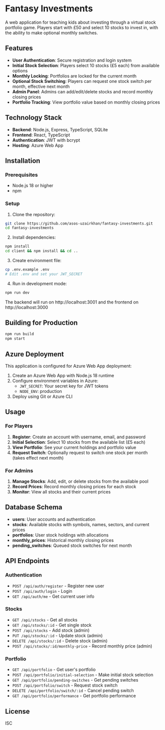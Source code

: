 # Fantasy Investments

A web application for teaching kids about investing through a virtual stock portfolio game. Players start with £50 and select 10 stocks to invest in, with the ability to make optional monthly switches.

## Features

- **User Authentication**: Secure registration and login system
- **Initial Stock Selection**: Players select 10 stocks (£5 each) from available options
- **Monthly Locking**: Portfolios are locked for the current month
- **Optional Stock Switching**: Players can request one stock switch per month, effective next month
- **Admin Panel**: Admins can add/edit/delete stocks and record monthly closing prices
- **Portfolio Tracking**: View portfolio value based on monthly closing prices

## Technology Stack

- **Backend**: Node.js, Express, TypeScript, SQLite
- **Frontend**: React, TypeScript
- **Authentication**: JWT with bcrypt
- **Hosting**: Azure Web App

## Installation

### Prerequisites

- Node.js 18 or higher
- npm

### Setup

1. Clone the repository:
```bash
git clone https://github.com/asos-uzairkhan/fantasy-investments.git
cd fantasy-investments
```

2. Install dependencies:
```bash
npm install
cd client && npm install && cd ..
```

3. Create environment file:
```bash
cp .env.example .env
# Edit .env and set your JWT_SECRET
```

4. Run in development mode:
```bash
npm run dev
```

The backend will run on http://localhost:3001 and the frontend on http://localhost:3000

## Building for Production

```bash
npm run build
npm start
```

## Azure Deployment

This application is configured for Azure Web App deployment:

1. Create an Azure Web App with Node.js 18 runtime
2. Configure environment variables in Azure:
   - `JWT_SECRET`: Your secret key for JWT tokens
   - `NODE_ENV`: production
3. Deploy using Git or Azure CLI

## Usage

### For Players

1. **Register**: Create an account with username, email, and password
2. **Initial Selection**: Select 10 stocks from the available list (£5 each)
3. **View Portfolio**: See your current holdings and portfolio value
4. **Request Switch**: Optionally request to switch one stock per month (takes effect next month)

### For Admins

1. **Manage Stocks**: Add, edit, or delete stocks from the available pool
2. **Record Prices**: Record monthly closing prices for each stock
3. **Monitor**: View all stocks and their current prices

## Database Schema

- **users**: User accounts and authentication
- **stocks**: Available stocks with symbols, names, sectors, and current prices
- **portfolios**: User stock holdings with allocations
- **monthly_prices**: Historical monthly closing prices
- **pending_switches**: Queued stock switches for next month

## API Endpoints

### Authentication
- `POST /api/auth/register` - Register new user
- `POST /api/auth/login` - Login
- `GET /api/auth/me` - Get current user info

### Stocks
- `GET /api/stocks` - Get all stocks
- `GET /api/stocks/:id` - Get single stock
- `POST /api/stocks` - Add stock (admin)
- `PUT /api/stocks/:id` - Update stock (admin)
- `DELETE /api/stocks/:id` - Delete stock (admin)
- `POST /api/stocks/:id/monthly-price` - Record monthly price (admin)

### Portfolio
- `GET /api/portfolio` - Get user's portfolio
- `POST /api/portfolio/initial-selection` - Make initial stock selection
- `GET /api/portfolio/pending-switches` - Get pending switches
- `POST /api/portfolio/switch` - Request stock switch
- `DELETE /api/portfolio/switch/:id` - Cancel pending switch
- `GET /api/portfolio/performance` - Get portfolio performance

## License

ISC
